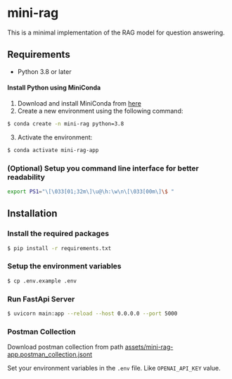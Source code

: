 # mini-rag

This is a minimal implementation of the RAG model for question answering.

## Requirements

- Python 3.8 or later

#### Install Python using MiniConda

1) Download and install MiniConda from [here](https://docs.anaconda.com/free/miniconda/#quick-command-line-install)
2) Create a new environment using the following command:
```bash
$ conda create -n mini-rag python=3.8
```
3) Activate the environment:
```bash
$ conda activate mini-rag-app
```

### (Optional) Setup you command line interface for better readability

```bash
export PS1="\[\033[01;32m\]\u@\h:\w\n\[\033[00m\]\$ "
```

## Installation

### Install the required packages

```bash
$ pip install -r requirements.txt
```

### Setup the environment variables

```bash
$ cp .env.example .env
```


### Run FastApi Server

```bash
$ uvicorn main:app --reload --host 0.0.0.0 --port 5000
```


### Postman Collection

Download postman collection from path [assets/mini-rag-app.postman_collection.jsont](assets/mini-rag-app.postman_collection.json)



Set your environment variables in the `.env` file. Like `OPENAI_API_KEY` value.
